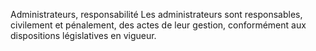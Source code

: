 Administrateurs, responsabilité
Les administrateurs sont responsables, civilement et pénalement, des actes de leur gestion, conformément aux dispositions législatives en vigueur.
